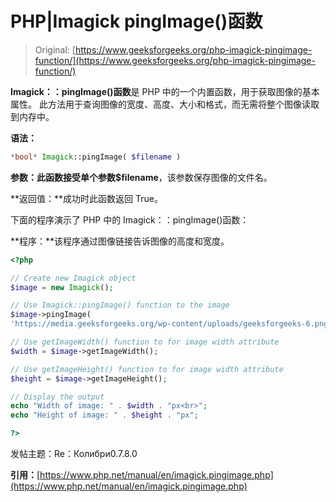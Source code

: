 # PHP|Imagick pingImage()函数

> Original: [https://www.geeksforgeeks.org/php-imagick-pingimage-function/](https://www.geeksforgeeks.org/php-imagick-pingimage-function/)

**Imagick：：pingImage()函数**是 PHP 中的一个内置函数，用于获取图像的基本属性。 此方法用于查询图像的宽度、高度、大小和格式，而无需将整个图像读取到内存中。

**语法：**

```php
*bool* Imagick::pingImage( $filename )

```

**参数：**此函数接受单个参数**$filename**，该参数保存图像的文件名。

**返回值：**成功时此函数返回 True。

下面的程序演示了 PHP 中的 Imagick：：pingImage()函数：

**程序：**该程序通过图像链接告诉图像的高度和宽度。

```php
<?php

// Create new Imagick object
$image = new Imagick();

// Use Imagick::pingImage() function to the image
$image->pingImage(
'https://media.geeksforgeeks.org/wp-content/uploads/geeksforgeeks-6.png');

// Use getImageWidth() function to for image width attribute
$width = $image->getImageWidth();

// Use getImageHeight() function to for image width attribute
$height = $image->getImageHeight();

// Display the output
echo "Width of image: " . $width . "px<br>";
echo "Height of image: " . $height . "px";

?>
```

发帖主题：Re：Колибри0.7.8.0

**引用：**[https://www.php.net/manual/en/imagick.pingimage.php](https://www.php.net/manual/en/imagick.pingimage.php)